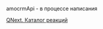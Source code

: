 
amocrmApi - в процессе написания



[QNext. Каталог реакций](/docs-test/ph/QNext-admin-reaction-about-05-01)